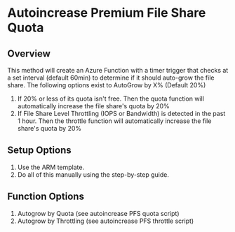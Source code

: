 # Autoincrease Premium File Share Quota

## Overview
This method will create an Azure Function with a timer trigger that checks at a set interval (default 60min) to determine if it should auto-grow the file share.
The following options exist to AutoGrow by X% (Default 20%)
1. If 20% or less of its quota isn't free. Then the quota function will automatically increase the file share's quota by 20%
2. If File Share Level Throttling (IOPS or Bandwidth) is detected in the past 1 hour. Then the throttle function will automatically increase the file share's quota by 20%
## Setup Options
1. Use the ARM template.
2. Do all of this manually using the step-by-step guide.
## Function Options
1. Autogrow by Quota (see autoincrease PFS quota script)
1. Autogrow by Throttling (see autoincrease PFS throttle script)
